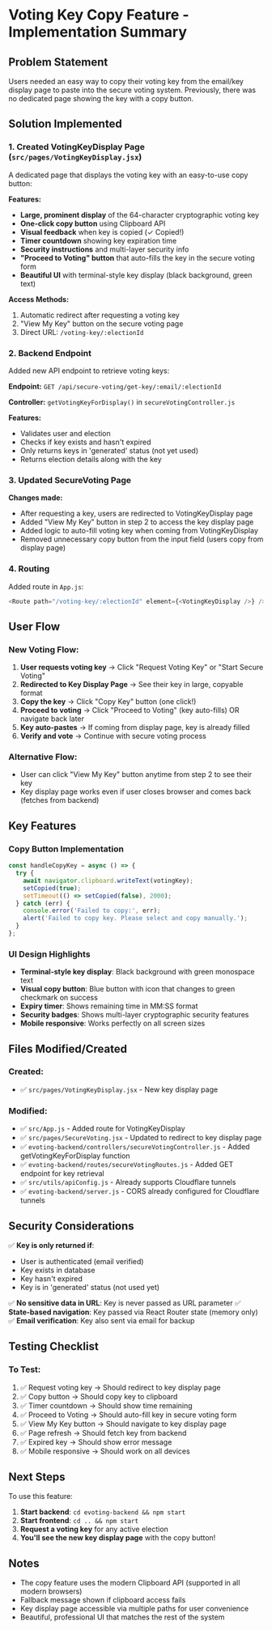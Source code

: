 # Voting Key Copy Feature - Implementation Summary

## Problem Statement
Users needed an easy way to copy their voting key from the email/key display page to paste into the secure voting system. Previously, there was no dedicated page showing the key with a copy button.

## Solution Implemented

### 1. Created VotingKeyDisplay Page (`src/pages/VotingKeyDisplay.jsx`)
A dedicated page that displays the voting key with an easy-to-use copy button:

**Features:**
- **Large, prominent display** of the 64-character cryptographic voting key
- **One-click copy button** using Clipboard API
- **Visual feedback** when key is copied (✓ Copied!)
- **Timer countdown** showing key expiration time
- **Security instructions** and multi-layer security info
- **"Proceed to Voting" button** that auto-fills the key in the secure voting form
- **Beautiful UI** with terminal-style key display (black background, green text)

**Access Methods:**
1. Automatic redirect after requesting a voting key
2. "View My Key" button on the secure voting page
3. Direct URL: `/voting-key/:electionId`

### 2. Backend Endpoint
Added new API endpoint to retrieve voting keys:

**Endpoint:** `GET /api/secure-voting/get-key/:email/:electionId`

**Controller:** `getVotingKeyForDisplay()` in `secureVotingController.js`

**Features:**
- Validates user and election
- Checks if key exists and hasn't expired
- Only returns keys in 'generated' status (not yet used)
- Returns election details along with the key

### 3. Updated SecureVoting Page
**Changes made:**
- After requesting a key, users are redirected to VotingKeyDisplay page
- Added "View My Key" button in step 2 to access the key display page
- Added logic to auto-fill voting key when coming from VotingKeyDisplay
- Removed unnecessary copy button from the input field (users copy from display page)

### 4. Routing
Added route in `App.js`:
```javascript
<Route path="/voting-key/:electionId" element={<VotingKeyDisplay />} />
```

## User Flow

### New Voting Flow:
1. **User requests voting key** → Click "Request Voting Key" or "Start Secure Voting"
2. **Redirected to Key Display Page** → See their key in large, copyable format
3. **Copy the key** → Click "Copy Key" button (one click!)
4. **Proceed to voting** → Click "Proceed to Voting" (key auto-fills) OR navigate back later
5. **Key auto-pastes** → If coming from display page, key is already filled
6. **Verify and vote** → Continue with secure voting process

### Alternative Flow:
- User can click "View My Key" button anytime from step 2 to see their key
- Key display page works even if user closes browser and comes back (fetches from backend)

## Key Features

### Copy Button Implementation
```javascript
const handleCopyKey = async () => {
  try {
    await navigator.clipboard.writeText(votingKey);
    setCopied(true);
    setTimeout(() => setCopied(false), 2000);
  } catch (err) {
    console.error('Failed to copy:', err);
    alert('Failed to copy key. Please select and copy manually.');
  }
};
```

### UI Design Highlights
- **Terminal-style key display**: Black background with green monospace text
- **Visual copy button**: Blue button with icon that changes to green checkmark on success
- **Expiry timer**: Shows remaining time in MM:SS format
- **Security badges**: Shows multi-layer cryptographic security features
- **Mobile responsive**: Works perfectly on all screen sizes

## Files Modified/Created

### Created:
- ✅ `src/pages/VotingKeyDisplay.jsx` - New key display page

### Modified:
- ✅ `src/App.js` - Added route for VotingKeyDisplay
- ✅ `src/pages/SecureVoting.jsx` - Updated to redirect to key display page
- ✅ `evoting-backend/controllers/secureVotingController.js` - Added getVotingKeyForDisplay function
- ✅ `evoting-backend/routes/secureVotingRoutes.js` - Added GET endpoint for key retrieval
- ✅ `src/utils/apiConfig.js` - Already supports Cloudflare tunnels
- ✅ `evoting-backend/server.js` - CORS already configured for Cloudflare tunnels

## Security Considerations

✅ **Key is only returned if**:
- User is authenticated (email verified)
- Key exists in database
- Key hasn't expired
- Key is in 'generated' status (not used yet)

✅ **No sensitive data in URL**: Key is never passed as URL parameter
✅ **State-based navigation**: Key passed via React Router state (memory only)
✅ **Email verification**: Key also sent via email for backup

## Testing Checklist

### To Test:
1. ✅ Request voting key → Should redirect to key display page
2. ✅ Copy button → Should copy key to clipboard
3. ✅ Timer countdown → Should show time remaining
4. ✅ Proceed to Voting → Should auto-fill key in secure voting form
5. ✅ View My Key button → Should navigate to key display page
6. ✅ Page refresh → Should fetch key from backend
7. ✅ Expired key → Should show error message
8. ✅ Mobile responsive → Should work on all devices

## Next Steps

To use this feature:
1. **Start backend**: `cd evoting-backend && npm start`
2. **Start frontend**: `cd .. && npm start`
3. **Request a voting key** for any active election
4. **You'll see the new key display page** with the copy button!

## Notes

- The copy feature uses the modern Clipboard API (supported in all modern browsers)
- Fallback message shown if clipboard access fails
- Key display page accessible via multiple paths for user convenience
- Beautiful, professional UI that matches the rest of the system
